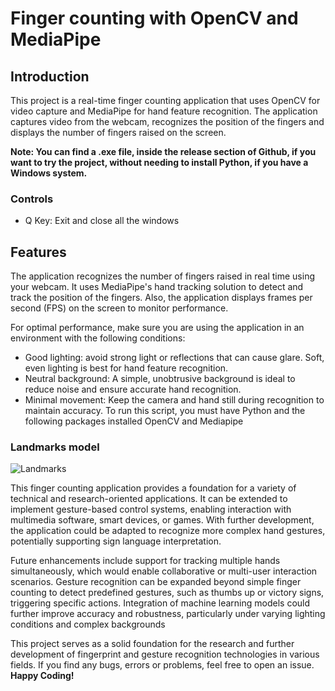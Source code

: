 # Finger counting with OpenCV and MediaPipe

## Introduction
This project is a real-time finger counting application that uses OpenCV for video capture and MediaPipe for hand feature recognition. The application captures video from the webcam, recognizes the position of the fingers and displays the number of fingers raised on the screen.

**Note: You can find a .exe file, inside the release section of Github, if you want to try the project, without needing to install Python, if you have a Windows system.**

### Controls
- Q Key: Exit and close all the windows 

## Features
The application recognizes the number of fingers raised in real time using your webcam. It uses MediaPipe's hand tracking solution to detect and track the position of the fingers. Also, the application displays frames per second (FPS) on the screen to monitor performance.

For optimal performance, make sure you are using the application in an environment with the following conditions:

- Good lighting: avoid strong light or reflections that can cause glare. Soft, even lighting is best for hand feature recognition.
- Neutral background: A simple, unobtrusive background is ideal to reduce noise and ensure accurate hand recognition.
- Minimal movement: Keep the camera and hand still during recognition to maintain accuracy.
To run this script, you must have Python and the following packages installed OpenCV and Mediapipe

### Landmarks model
![Landmarks](https://github.com/user-attachments/assets/64b5c2ab-15a7-49f0-9241-e0e4dda6498b)

This finger counting application provides a foundation for a variety of technical and research-oriented applications. It can be extended to implement gesture-based control systems, enabling interaction with multimedia software, smart devices, or games. With further development, the application could be adapted to recognize more complex hand gestures, potentially supporting sign language interpretation.

Future enhancements include support for tracking multiple hands simultaneously, which would enable collaborative or multi-user interaction scenarios. Gesture recognition can be expanded beyond simple finger counting to detect predefined gestures, such as thumbs up or victory signs, triggering specific actions. Integration of machine learning models could further improve accuracy and robustness, particularly under varying lighting conditions and complex backgrounds

This project serves as a solid foundation for the research and further development of fingerprint and gesture recognition technologies in various fields. If you find any bugs, errors or problems, feel free to open an issue. **Happy Coding!**
